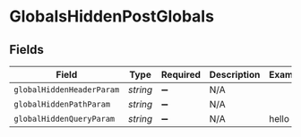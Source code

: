 # GlobalsHiddenPostGlobals


## Fields

| Field                     | Type                      | Required                  | Description               | Example                   |
| ------------------------- | ------------------------- | ------------------------- | ------------------------- | ------------------------- |
| `globalHiddenHeaderParam` | *string*                  | :heavy_minus_sign:        | N/A                       |                           |
| `globalHiddenPathParam`   | *string*                  | :heavy_minus_sign:        | N/A                       |                           |
| `globalHiddenQueryParam`  | *string*                  | :heavy_minus_sign:        | N/A                       | hello                     |